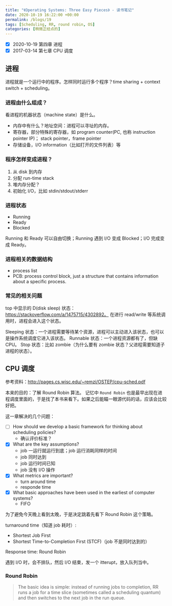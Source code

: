 ```yaml
---
title: "《Operating Systems: Three Easy Pieces》 - 读书笔记"
date: 2020-10-19 16:22:00 +00:00
permalink: /blogs/19
tags: [Scheduling, RR, round robin, OS]
categories: [稍微正经点的]
---
```


- [x] 2020-10-19 第四章 进程
- [x] 2017-03-14 第七章 CPU 调度

## 进程

进程就是一个运行中的程序。怎样同时运行多个程序？time sharing + context switch + scheduling。

### 进程由什么组成？

看进程的机器状态（machine state）是什么。
* 内存中有什么？地址空间：进程可以寻址的内存。
* 寄存器，部分特殊的寄存器，如 program counter(PC, 也称 instruction pointer IP)； 
  stack pointer，frame pointer
* 存储设备，I/O information（比如打开的文件列表）等

### 程序怎样变成进程？
1. 从 disk 到内存
2. 分配 run-time stack
3. 堆内存分配？
4. 初始化 I/O，比如 stdin/stdout/stderr

### 进程状态
* Running
* Ready
* Blocked

Running 和 Ready 可以自由切换；Running 遇到 I/O 变成 Blocked；I/O 完成变成 Ready。

### 进程相关的数据结构
* process list
* PCB: process control block, just a structure that contains information about a specific process.

### 常见的相关问题
top 中显示的 D(disk sleep) 状态：https://stackoverflow.com/a/1475715/4302892。
在进行 read/write 等系统调用时，进程会进入这个状态。

Sleeping 状态：一个进程需要等待某个资源，进程可以主动进入该状态，也可以是操作系统调度它进入该状态。
Runnable 状态：一个进程资源都有了，但缺 CPU。
Stop 状态：比如 zombie（为什么要有 zombie 状态？父进程需要知道子进程的状态）。

## CPU 调度

参考资料：<http://pages.cs.wisc.edu/~remzi/OSTEP/cpu-sched.pdf>

本来的目的：了解 Round Robin 算法。
记忆中 `Round Robin` 也是最早出现在进程调度里面的，于是找了本书来看下。如果之后能瞄一眼源代码的话，应该会比较好把。

这一章解决的几个问题：

- [ ] How should we develop a basic framework for thinking about scheduling policies?
  - 确认评价标准？
- [x] What are the key assumptions?
  - job 一运行就运行到底；job 运行消耗同样的时间
  - job 同时达到
  - job 运行时间已知
  - job 没有 I/O 操作
- [x] What metrics are important?
  - turn around time
  - responde time
- [x] What basic approaches have been used in the earliest of computer systems?
  - FIFO

为了避免今天晚上看到太晚，于是决定跳着先看下 Round Robin 这个策略。

turnaround time（知道 job 耗时）:

- Shortest Job First
- Shortest Time-to-Completion First (STCF)（job 不是同时达到的）

Response time: Round Robin

遇到 I/O 时，会不排队，然后 I/O 结束，发一个 itterupt，放入队列当中。

### Round Robin

> The basic idea is simple: instead of running jobs to completion, RR runs a job for a time slice (sometimes called a scheduling quantum) and then switches to the next job in the run queue.
